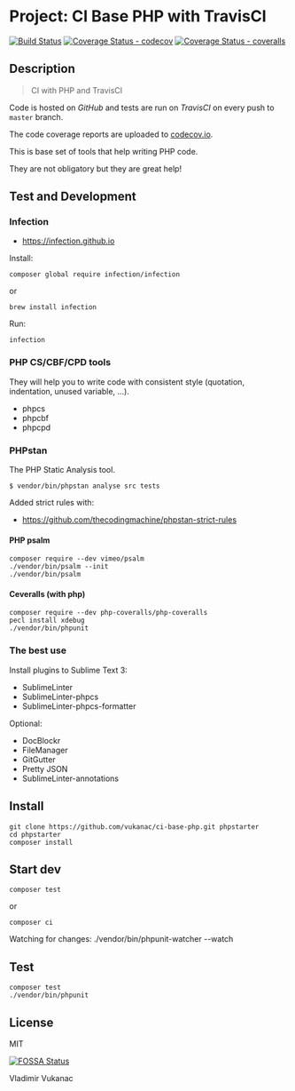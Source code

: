# Project: CI Base PHP with TravisCI

[![Build Status](https://travis-ci.org/vukanac/ci-base-php.svg?branch=master)](https://travis-ci.org/vukanac/ci-base-php)
[![Coverage Status - codecov](https://codecov.io/gh/vukanac/ci-base-php/branch/master/graph/badge.svg)](https://codecov.io/gh/vukanac/ci-base-php)
[![Coverage Status - coveralls](https://coveralls.io/repos/github/vukanac/ci-base-php/badge.svg?branch=master)](https://coveralls.io/github/vukanac/ci-base-php?branch=master)


## Description

> CI with PHP and TravisCI

Code is hosted on *GitHub* and tests are run on *TravisCI* on every push to `master` branch.

The code coverage reports are uploaded to [codecov.io](https://codecov.io/gh/vukanac/ci-base-php).

This is base set of tools that help writing PHP code.

They are not obligatory but they are great help!


## Test and Development

### Infection

* https://infection.github.io

Install:

    composer global require infection/infection

or

    brew install infection

Run:

    infection


### PHP CS/CBF/CPD tools

They will help you to write code with consistent style (quotation, indentation, unused variable, ...).

* phpcs
* phpcbf
* phpcpd


### PHPstan ##

The PHP Static Analysis tool.

    $ vendor/bin/phpstan analyse src tests

Added strict rules with:

* https://github.com/thecodingmachine/phpstan-strict-rules


#### PHP psalm

    composer require --dev vimeo/psalm
    ./vendor/bin/psalm --init
    ./vendor/bin/psalm


#### Ceveralls (with php)

    composer require --dev php-coveralls/php-coveralls
    pecl install xdebug
    ./vendor/bin/phpunit


### The best use

Install plugins to Sublime Text 3:

* SublimeLinter
* SublimeLinter-phpcs
* SublimeLinter-phpcs-formatter


Optional:

* DocBlockr
* FileManager
* GitGutter
* Pretty JSON
* SublimeLinter-annotations


## Install


    git clone https://github.com/vukanac/ci-base-php.git phpstarter
    cd phpstarter
    composer install


## Start dev

    composer test

or

    composer ci

Watching for changes:
    ./vendor/bin/phpunit-watcher --watch


## Test

    composer test
    ./vendor/bin/phpunit


## License

MIT

[![FOSSA Status](https://app.fossa.io/api/projects/git%2Bgithub.com%2Fvukanac%2Fci-base-php.svg?type=large)](https://app.fossa.io/projects/git%2Bgithub.com%2Fvukanac%2Fci-base-php?ref=badge_large)

Vladimir Vukanac
